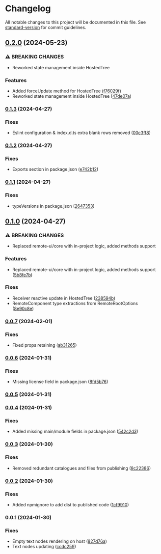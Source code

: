 # Changelog

All notable changes to this project will be documented in this file. See [standard-version](https://github.com/conventional-changelog/standard-version) for commit guidelines.

## [0.2.0](https://github.com/omnicajs/vue-remote/compare/v0.1.3...v0.2.0) (2024-05-23)


### ⚠ BREAKING CHANGES

* Reworked state management inside HostedTree

### Features

* Added forceUpdate method for HostedTree ([f76029f](https://github.com/omnicajs/vue-remote/commit/f76029ff92bca23c7fecb728b4edab3c2f7423fc))
* Reworked state management inside HostedTree ([47de07a](https://github.com/omnicajs/vue-remote/commit/47de07aacd3bc54314b7c546cd11e08403b6eb0b))

### [0.1.3](https://github.com/omnicajs/vue-remote/compare/v0.1.2...v0.1.3) (2024-04-27)


### Fixes

* Eslint configuration & index.d.ts extra blank rows removed ([00c3ff8](https://github.com/omnicajs/vue-remote/commit/00c3ff81672f5d658315cc03daf6c762e8970875))

### [0.1.2](https://github.com/omnicajs/vue-remote/compare/v0.1.1...v0.1.2) (2024-04-27)


### Fixes

* Exports section in package.json ([e742b12](https://github.com/omnicajs/vue-remote/commit/e742b129002a5b44e6b6d7defa34908f3ce3ed95))

### [0.1.1](https://github.com/omnicajs/vue-remote/compare/v0.1.0...v0.1.1) (2024-04-27)


### Fixes

* typeVersions in package.json ([2647353](https://github.com/omnicajs/vue-remote/commit/264735338e94bea90527b1014b510bb5ebba2276))

## [0.1.0](https://github.com/omnicajs/vue-remote/compare/v0.0.7...v0.1.0) (2024-04-27)


### ⚠ BREAKING CHANGES

* Replaced remote-ui/core with in-project logic, added methods support

### Features

* Replaced remote-ui/core with in-project logic, added methods support ([5b8fe7b](https://github.com/omnicajs/vue-remote/commit/5b8fe7bb0fc72683d167e9a77a8fa591dbfef4ca))


### Fixes

* Receiver reactive update in HostedTree ([238594b](https://github.com/omnicajs/vue-remote/commit/238594b9e86ecd49bf24740b4de5296e3d298789))
* RemoteComponent type extractions from RemoteRootOptions ([8e90c8e](https://github.com/omnicajs/vue-remote/commit/8e90c8ea968d2ae10cdf1408ca7ecec661708e29))

### [0.0.7](https://github.com/omnicajs/vue-remote/compare/v0.0.6...v0.0.7) (2024-02-01)


### Fixes

* Fixed props retaining ([ab31265](https://github.com/omnicajs/vue-remote/commit/ab3126586a2cd5fc2e6eec132c565dbec35dcbcd))

### [0.0.6](https://github.com/omnicajs/vue-remote/compare/v0.0.5...v0.0.6) (2024-01-31)


### Fixes

* Missing license field in package.json ([8fd5b76](https://github.com/omnicajs/vue-remote/commit/8fd5b76a4459ace5a25dabf6d6ad54405663d253))

### [0.0.5](https://github.com/omnicajs/vue-remote/compare/v0.0.4...v0.0.5) (2024-01-31)

### [0.0.4](https://github.com/omnicajs/vue-remote/compare/v0.0.3...v0.0.4) (2024-01-31)


### Fixes

* Added missing main/module fields in package.json ([542c2d3](https://github.com/omnicajs/vue-remote/commit/542c2d30ce02f997902f102fa7fb5d1bf5ef8511))

### [0.0.3](https://github.com/omnicajs/vue-remote/compare/v0.0.2...v0.0.3) (2024-01-30)


### Fixes

* Removed redundant catalogues and files from publishing ([8c22386](https://github.com/omnicajs/vue-remote/commit/8c223866ad14a7f7b683764621dd2dd841fcceac))

### [0.0.2](https://github.com/omnicajs/vue-remote/compare/v0.0.1...v0.0.2) (2024-01-30)


### Fixes

* Added npmignore to add dist to published code ([1cf9910](https://github.com/omnicajs/vue-remote/commit/1cf991028a2c9b25010fbaa7b75896f25d79b425))

### 0.0.1 (2024-01-30)


### Fixes

* Empty text nodes rendering on host ([827d76a](https://github.com/omnicajs/vue-remote/commit/827d76a4d5d6cc69d99d05435e98835b9a8a0faf))
* Text nodes updating ([ccdc259](https://github.com/omnicajs/vue-remote/commit/ccdc259a8462ae260db6f710349d9e8bff3e316b))
